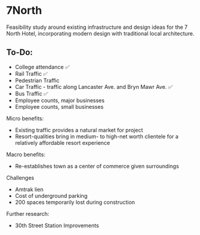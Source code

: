 # 7North


Feasibility study around existing infrastructure and design ideas for the 7 North Hotel, incorporating modern design with traditional local architecture. 


## To-Do:

* College attendance ✅
* Rail Traffic ✅
* Pedestrian Traffic
* Car Traffic - traffic along Lancaster Ave. and Bryn Mawr Ave. ✅
* Bus Traffic ✅
* Employee counts, major businesses
* Employee counts, small businesses


Micro benefits:
* Existing traffic provides a natural market for project
* Resort-qualities bring in medium- to high-net worth clientele for a relatively affordable resort experience

Macro benefits:
* Re-establishes town as a center of commerce given surroundings

Challenges
* Amtrak lien
* Cost of underground parking
* 200 spaces temporarily lost during construction

Further research:
* 30th Street Station Improvements
